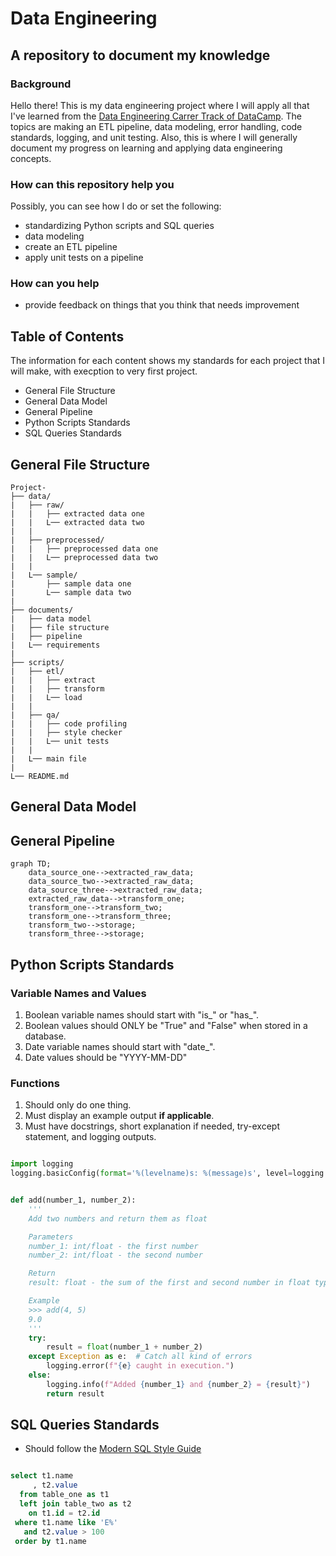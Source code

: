 
# Data Engineering
## A repository to document my knowledge
### Background
Hello there! This is my data engineering project where I will apply all that I've learned from the [Data Engineering Carrer Track of DataCamp](https://app.datacamp.com/learn/career-tracks/data-engineer). The topics are making an ETL pipeline, data modeling, error handling, code standards, logging, and unit testing. Also, this is where I will generally document my progress on learning and applying data engineering concepts.
### How can this repository help you
Possibly, you can see how I do or set the following:
- standardizing Python scripts and SQL queries
- data modeling
- create an ETL pipeline
- apply unit tests on a pipeline
### How can you help
- provide feedback on things that you think that needs improvement
## Table of Contents
The information for each content shows my standards for each project that I will make, with execption to very first project.
- General File Structure
- General Data Model
- General Pipeline
- Python Scripts Standards
- SQL Queries Standards
## General File Structure
```
Project-
├── data/
|   ├── raw/
|   |   ├── extracted data one
|   |   L── extracted data two
|   |
|   ├── preprocessed/
|   |   ├── preprocessed data one
|   |   L── preprocessed data two
|   |
|   L── sample/
|       ├── sample data one
|       L── sample data two
|
├── documents/
|   ├── data model
|   ├── file structure
|   ├── pipeline
|   L── requirements
|
├── scripts/
|   ├── etl/
|   |   ├── extract
|   |   ├── transform
|   |   L── load
|   |
|   ├── qa/
|   |   ├── code profiling
|   |   ├── style checker
|   |   L── unit tests
|   |
|   L── main file
|
L── README.md
```
## General Data Model
## General Pipeline
```mermaid
graph TD;
    data_source_one-->extracted_raw_data;
    data_source_two-->extracted_raw_data;
    data_source_three-->extracted_raw_data;
    extracted_raw_data-->transform_one;
    transform_one-->transform_two;
    transform_one-->transform_three;
    transform_two-->storage;
    transform_three-->storage;
```
## Python Scripts Standards
### Variable Names and Values
1. Boolean variable names should start with "is_" or "has_".
2. Boolean values should ONLY be "True" and "False" when stored in a database.
3. Date variable names should start with "date_".
4. Date values should be "YYYY-MM-DD"
### Functions
1. Should only do one thing.
2. Must display an example output **if applicable**.
3. Must have docstrings, short explanation if needed, try-except statement, and logging outputs.
```Python

import logging
logging.basicConfig(format='%(levelname)s: %(message)s', level=logging.DEBUG)


def add(number_1, number_2):
    '''
    Add two numbers and return them as float

    Parameters
    number_1: int/float - the first number
    number_2: int/float - the second number

    Return
    result: float - the sum of the first and second number in float type

    Example
    >>> add(4, 5)
    9.0
    '''
    try:
        result = float(number_1 + number_2)
    except Exception as e:  # Catch all kind of errors
        logging.error(f"{e} caught in execution.")
    else:
        logging.info(f"Added {number_1} and {number_2} = {result}")
        return result

```
## SQL Queries Standards
- Should follow the [Modern SQL Style Guide](https://gist.github.com/mattmc3/38a85e6a4ca1093816c08d4815fbebfb)
```SQL

select t1.name
     , t2.value
  from table_one as t1
  left join table_two as t2
    on t1.id = t2.id
 where t1.name like 'E%'
   and t2.value > 100
 order by t1.name

```
